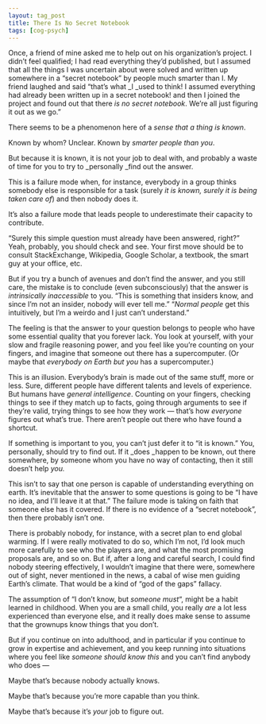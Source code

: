 ```yaml
---
layout: tag_post
title: There Is No Secret Notebook
tags: [cog-psych]
---
```


Once, a friend of mine asked me to help out on his organization’s project. I didn’t feel qualified; I had read everything they’d published, but I assumed that all the things I was uncertain about were solved and written up somewhere in a “secret notebook” by people much smarter than I. My friend laughed and said “that’s what _I _used to think!  I assumed everything had already been written up in a secret notebook! and then I joined the project and found out that there _is no secret notebook_.  We’re all just figuring it out as we go.”

There seems to be a phenomenon here of a _sense that a thing is known_.

Known by whom? Unclear. Known by _smarter people than you_.

But because it is known, it is not your job to deal with, and probably a waste of time for you to try to _personally _find out the answer.

This is a failure mode when, for instance, everybody in a group thinks somebody else is responsible for a task (surely _it is known, _surely_ it is being taken care of_) and then nobody does it.

It’s also a failure mode that leads people to underestimate their capacity to contribute.

“Surely this simple question must already have been answered, right?”  Yeah, probably, you should check and see.  Your first move should be to consult StackExchange, Wikipedia, Google Scholar, a textbook, the smart guy at your office, etc.

But if you try a bunch of avenues and don’t find the answer, and you still care, the mistake is to conclude (even subconsciously) that the answer is _intrinsically inaccessible_ to you.  “This is something that insiders know, and since I’m not an insider, nobody will ever tell me.”  “_Normal people_ get this intuitively, but I’m a weirdo and I just can’t understand.”

The feeling is that the answer to your question belongs to people who have some essential quality that you forever lack. You look at yourself, with your slow and fragile reasoning power, and you feel like you’re counting on your fingers, and imagine that someone out there has a supercomputer.  (Or maybe that _everybody on Earth but you_ has a supercomputer.)

This is an illusion. Everybody’s brain is made out of the same stuff, more or less. Sure, different people have different talents and levels of experience. But humans have _general intelligence_. Counting on your fingers, checking things to see if they match up to facts, going through arguments to see if they’re valid, trying things to see how they work — that’s how _everyone_ figures out what’s true. There aren’t people out there who have found a shortcut.

If something is important to you, you can’t just defer it to “it is known.” You, personally, should try to find out. If it _does _happen to be known, out there somewhere, by someone whom you have no way of contacting, then it still doesn’t help _you._

This isn’t to say that one person is capable of understanding everything on earth. It’s inevitable that the answer to some questions is going to be “I have no idea, and I’ll leave it at that.”  The failure mode is taking on faith that someone else has it covered. If there is no evidence of a “secret notebook”, then there probably isn’t one.

There is probably nobody, for instance, with a secret plan to end global warming.  If I were really motivated to do so,  which I’m not, I’d look much more carefully to see who the players are, and what the most promising proposals are, and so on. But if, after a long and careful search, I could find nobody steering effectively, I wouldn’t imagine that there were, somewhere out of sight, never mentioned in the news, a cabal of wise men guiding Earth’s climate.  That would be a kind of “god of the gaps” fallacy.

The assumption of “I don’t know, but _someone must_“, might be a habit learned in childhood. When you are a small child, you really _are_ a lot less experienced than everyone else, and it really does make sense to assume that the grownups know things that you don’t.

But if you continue on into adulthood, and in particular if you continue to grow in expertise and achievement, and you keep running into situations where you feel like _someone should know this_ and you can’t find anybody who does —

Maybe that’s because nobody actually knows.

Maybe that’s because you’re more capable than you think.

Maybe that’s because it’s _your_ job to figure out.
